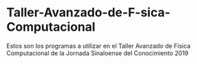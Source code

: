 # Taller-Avanzado-de-F-sica-Computacional
Estos son los programas a utilizar en el Taller Avanzado de Física Computacional de la Jornada Sinaloense del Conocimiento 2019
